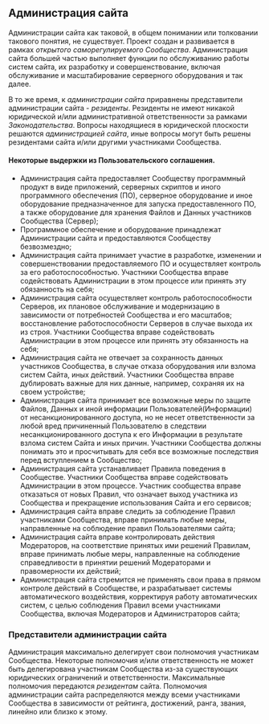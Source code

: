 
## Администрация сайта
Администрации сайта как таковой, в общем понимании или толковании такового понятия, не существует. Проект создан и развивается в рамках _открытого саморегулируемого Сообщества_. Администрация сайта большей частью выполняет функции по обслуживанию работы систем сайта, их разработку и совершенствование, включая обслуживание и масштабирование серверного оборудования и так далее.

В то же время, к _администрации сайта_ приравнены представители администрации сайта - _резиденты_. Резиденты не имеют никакой юридической и/или административной ответственности за рамками _Законодательства_. Вопросы находящиеся в юридической плоскости решаются _администрацией сайта_, иные вопросы могут быть решены резидентами сайта и/или другими участниками Сообщества.

#### Некоторые выдержки из Пользовательского соглашения.
- Администрация сайта предоставляет Сообществу программный продукт в виде приложений, серверных скриптов и иного программного обеспечения (ПО), серверное оборудование и иное оборудование предназначенное для запуска предоставленного ПО, а также оборудование для хранения Файлов и Данных участников Сообщества (Сервер); 
- Программное обеспечение и оборудование принадлежат Администрации сайта и предоставляются Сообществу безвозмездно;
- Администрация сайта принимает участие в разработке, изменении и совершенствовании предоставляемого ПО и осуществляет контроль за его работоспособностью. Участники Сообщества вправе содействовать Администрации в этом процессе или принять эту обязанность на себя;
- Администрация сайта осуществляет контроль работоспособности Серверов, их плановое обслуживание и модернизацию в зависимости от потребностей Сообщества и его масштабов; восстановление работоспособности Серверов в случае выхода их из строя. Участники Сообщества вправе содействовать Администрации в этом процессе или принять эту обязанность на себя; 
- Администрация сайта не отвечает за сохранность данных участников Сообщества, в случае отказа оборудования или взлома систем Сайта, иных действий. Участники Сообщества вправе дублировать важные для них данные, например, сохраняя их на своем устройстве;
- Администрация сайта принимает все возможные меры по защите Файлов, Данных и иной информации Пользователей(Информации) от несанкционированного доступа, но не несет ответственности за любой вред причиненный Пользователю в следствии несанкционированного доступа к его Информации в результате взлома систем Сайта и иных причин. Участники Сообщества должны понимать это и просчитывать для себя все возможные последствия перед вступлением в Сообщество;
- Администрация сайта устанавливает Правила поведения в Сообществе. Участники Сообщества вправе содействовать Администрации в этом процессе. Участник сообщества вправе отказаться от новых Правил, что означает выход участника из Сообщества и прекращение использования Сайта и его сервисов;  
- Администрация сайта вправе следить за соблюдение Правил участниками Сообщества, вправе принимать любые меры, направленные на соблюдение правил Пользователями сайта;
- Администрация сайта вправе контролировать действия Модераторов, на соответствие принятых ими решений Правилам, вправе принимать любые меры, направленные на соблюдение справедливости в принятии решений Модераторами и правомерности их действий; 
- Администрация сайта стремится не применять свои права в прямом контроле действий в Сообществе, и разрабатывает системы автоматического воздействия, корректируя работу автоматических систем, с целью соблюдения Правил всеми участниками Сообщества, включая Модераторов и Администраторов сайта;

### Представители администрации сайта
Администрация максимально делегирует свои полномочия участникам Сообщества. Некоторые полномочия и/или ответственность не может быть делегирована участникам Сообщества из-за существующих юридических ограничений и ответственности. Максимальные полномочия передаются _резидентам_ сайта. Полномочия администрации сайта распределяются между всеми участниками Сообщества в зависимости от рейтинга, достижений, ранга, звания, линейно или близко к этому.
